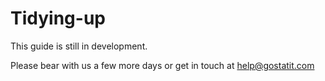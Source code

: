 # Tidying-up

This guide is still in development.

Please bear with us a few more days or get in touch at help@gostatit.com
